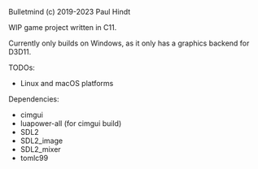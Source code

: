 Bulletmind
(c) 2019-2023 Paul Hindt

WIP game project written in C11.

Currently only builds on Windows, as it only has a graphics backend for D3D11.

TODOs:
- Linux and macOS platforms

Dependencies:
- cimgui
- luapower-all (for cimgui build)
- SDL2
- SDL2_image
- SDL2_mixer
- tomlc99
